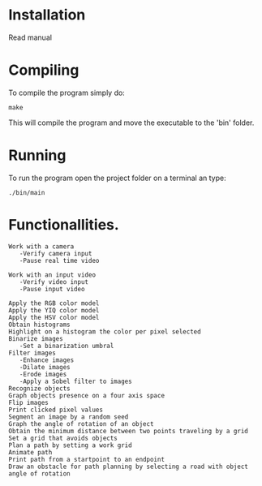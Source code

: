 # Installation
Read manual

# Compiling
To compile the program simply do:

    make

This will compile the program and move the executable to the 'bin' folder.

# Running
To run the program open the project folder on a terminal an type:
   
    ./bin/main
   
# Functionallities.
    
    Work with a camera
       -Verify camera input
       -Pause real time video
        
    Work with an input video
       -Verify video input
       -Pause input video
    
    Apply the RGB color model
    Apply the YIQ color model
    Apply the HSV color model
    Obtain histograms
    Highlight on a histogram the color per pixel selected
    Binarize images
       -Set a binarization umbral
    Filter images
       -Enhance images
       -Dilate images
       -Erode images
       -Apply a Sobel filter to images
    Recognize objects
    Graph objects presence on a four axis space
    Flip images
    Print clicked pixel values
    Segment an image by a random seed
    Graph the angle of rotation of an object
    Obtain the minimum distance between two points traveling by a grid
    Set a grid that avoids objects
    Plan a path by setting a work grid
    Animate path
    Print path from a startpoint to an endpoint
    Draw an obstacle for path planning by selecting a road with object angle of rotation
